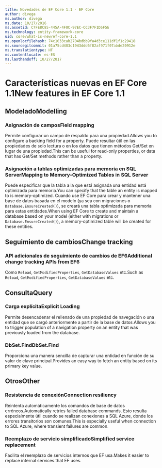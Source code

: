 ```yaml
---
title: Novedades de EF Core 1.1 - EF Core
author: divega
ms.author: divega
ms.date: 10/27/2016
ms.assetid: C7FE8C85-445A-4F0C-97EC-CC3F7F1D6F5E
ms.technology: entity-framework-core
uid: core/what-is-new/ef-core-1.1
ms.openlocfilehash: 74c1033cab2704bdbb9fa4d3ce111df1f1c29418
ms.sourcegitcommit: 01a75cd483c1943ddd6f82af971f07abde20912e
ms.translationtype: HT
ms.contentlocale: es-ES
ms.lasthandoff: 10/27/2017
---
```

# <a name="new-features-in-ef-core-11"></a><span data-ttu-id="b371a-102">Características nuevas en EF Core 1.1</span><span class="sxs-lookup"><span data-stu-id="b371a-102">New features in EF Core 1.1</span></span>

## <a name="modelling"></a><span data-ttu-id="b371a-103">Modelado</span><span class="sxs-lookup"><span data-stu-id="b371a-103">Modelling</span></span>
### <a name="field-mapping"></a><span data-ttu-id="b371a-104">Asignación de campos</span><span class="sxs-lookup"><span data-stu-id="b371a-104">Field mapping</span></span>
<span data-ttu-id="b371a-105">Permite configurar un campo de respaldo para una propiedad.</span><span class="sxs-lookup"><span data-stu-id="b371a-105">Allows you to configure a backing field for a property.</span></span> <span data-ttu-id="b371a-106">Puede resultar útil en las propiedades de solo lectura o en los datos que tienen métodos Get/Set en lugar de una propiedad.</span><span class="sxs-lookup"><span data-stu-id="b371a-106">This can be useful for read-only properties, or data that has Get/Set methods rather than a property.</span></span>
### <a name="mapping-to-memory-optimized-tables-in-sql-server"></a><span data-ttu-id="b371a-107">Asignación a tablas optimizadas para memoria en SQL Server</span><span class="sxs-lookup"><span data-stu-id="b371a-107">Mapping to Memory-Optimized Tables in SQL Server</span></span>
<span data-ttu-id="b371a-108">Puede especificar que la tabla a la que está asignada una entidad está optimizada para memoria.</span><span class="sxs-lookup"><span data-stu-id="b371a-108">You can specify that the table an entity is mapped to is memory-optimized.</span></span> <span data-ttu-id="b371a-109">Cuando use EF Core para crear y mantener una base de datos basada en el modelo (ya sea con migraciones o `Database.EnsureCreated()`), se creará una tabla optimizada para memoria para estas entidades.</span><span class="sxs-lookup"><span data-stu-id="b371a-109">When using EF Core to create and maintain a database based on your model (either with migrations or `Database.EnsureCreated()`), a memory-optimized table will be created for these entities.</span></span>

## <a name="change-tracking"></a><span data-ttu-id="b371a-110">Seguimiento de cambios</span><span class="sxs-lookup"><span data-stu-id="b371a-110">Change tracking</span></span>
### <a name="additional-change-tracking-apis-from-ef6"></a><span data-ttu-id="b371a-111">API adicionales de seguimiento de cambios de EF6</span><span class="sxs-lookup"><span data-stu-id="b371a-111">Additional change tracking APIs from EF6</span></span>
<span data-ttu-id="b371a-112">Como `Reload`, `GetModifiedProperties`, `GetDatabaseValues` etc.</span><span class="sxs-lookup"><span data-stu-id="b371a-112">Such as `Reload`, `GetModifiedProperties`, `GetDatabaseValues` etc.</span></span>

## <a name="query"></a><span data-ttu-id="b371a-113">Consulta</span><span class="sxs-lookup"><span data-stu-id="b371a-113">Query</span></span>
### <a name="explicit-loading"></a><span data-ttu-id="b371a-114">Carga explícita</span><span class="sxs-lookup"><span data-stu-id="b371a-114">Explicit Loading</span></span>
<span data-ttu-id="b371a-115">Permite desencadenar el rellenado de una propiedad de navegación o una entidad que se cargó anteriormente a partir de la base de datos.</span><span class="sxs-lookup"><span data-stu-id="b371a-115">Allows you to trigger population of a navigation property on an entity that was previously loaded from the database.</span></span>
### <a name="dbsetfind"></a><span data-ttu-id="b371a-116">DbSet.Find</span><span class="sxs-lookup"><span data-stu-id="b371a-116">DbSet.Find</span></span>
<span data-ttu-id="b371a-117">Proporciona una manera sencilla de capturar una entidad en función de su valor de clave principal.</span><span class="sxs-lookup"><span data-stu-id="b371a-117">Provides an easy way to fetch an entity based on its primary key value.</span></span>

## <a name="other"></a><span data-ttu-id="b371a-118">Otros</span><span class="sxs-lookup"><span data-stu-id="b371a-118">Other</span></span>
### <a name="connection-resiliency"></a><span data-ttu-id="b371a-119">Resistencia de conexión</span><span class="sxs-lookup"><span data-stu-id="b371a-119">Connection resiliency</span></span>
<span data-ttu-id="b371a-120">Reintenta automáticamente los comandos de base de datos erróneos.</span><span class="sxs-lookup"><span data-stu-id="b371a-120">Automatically retries failed database commands.</span></span> <span data-ttu-id="b371a-121">Esto resulta especialmente útil cuando se realizan conexiones a SQL Azure, donde los errores transitorios son comunes.</span><span class="sxs-lookup"><span data-stu-id="b371a-121">This is especially useful when connection to SQL Azure, where transient failures are common.</span></span>
### <a name="simplified-service-replacement"></a><span data-ttu-id="b371a-122">Reemplazo de servicio simplificado</span><span class="sxs-lookup"><span data-stu-id="b371a-122">Simplified service replacement</span></span>
<span data-ttu-id="b371a-123">Facilita el reemplazo de servicios internos que EF usa.</span><span class="sxs-lookup"><span data-stu-id="b371a-123">Makes it easier to replace internal services that EF uses.</span></span>
